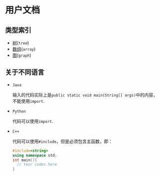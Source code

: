 # 用户文档

## 类型索引

* [树](./tree.html)(`tree`)
* [数组](./array.html)(`array`)
* [图](./graph.html)(`graph`)

## 关于不同语言

* `Java`

  输入的代码实际上是`public static void main(String[] args)`中的内容，不能使用`import`.

* `Python`

  代码可以使用`import`.

* `C++`

  代码可以使用`#include`，但是必须包含主函数，即：

  ```cpp
  #include<string>
  using namespace std;
  int main(){
  	// Your codes here
  }
  ```

  